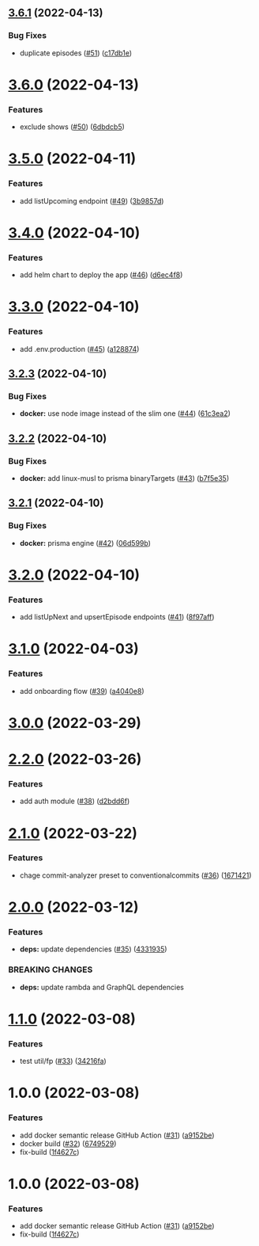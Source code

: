 ## [3.6.1](https://github.com/hobroker/tshows-api/compare/v3.6.0...v3.6.1) (2022-04-13)


### Bug Fixes

* duplicate episodes ([#51](https://github.com/hobroker/tshows-api/issues/51)) ([c17db1e](https://github.com/hobroker/tshows-api/commit/c17db1e33e35e86dac2e9ff234ac5d8092645073))

# [3.6.0](https://github.com/hobroker/tshows-api/compare/v3.5.0...v3.6.0) (2022-04-13)


### Features

* exclude shows ([#50](https://github.com/hobroker/tshows-api/issues/50)) ([6dbdcb5](https://github.com/hobroker/tshows-api/commit/6dbdcb572daf8548b2049cbc79c5297c522907d7))

# [3.5.0](https://github.com/hobroker/tshows-api/compare/v3.4.0...v3.5.0) (2022-04-11)


### Features

* add listUpcoming endpoint ([#49](https://github.com/hobroker/tshows-api/issues/49)) ([3b9857d](https://github.com/hobroker/tshows-api/commit/3b9857d8dd22a3635a65d50d438135158c2cf28b))

# [3.4.0](https://github.com/hobroker/tshows-api/compare/v3.3.0...v3.4.0) (2022-04-10)


### Features

* add helm chart to deploy the app ([#46](https://github.com/hobroker/tshows-api/issues/46)) ([d6ec4f8](https://github.com/hobroker/tshows-api/commit/d6ec4f898514f23d510d72aab797bb5811598454))

# [3.3.0](https://github.com/hobroker/tshows-api/compare/v3.2.3...v3.3.0) (2022-04-10)


### Features

* add .env.production ([#45](https://github.com/hobroker/tshows-api/issues/45)) ([a128874](https://github.com/hobroker/tshows-api/commit/a12887487bc84a5aba8480b7160f035c7c0a07a2))

## [3.2.3](https://github.com/hobroker/tshows-api/compare/v3.2.2...v3.2.3) (2022-04-10)


### Bug Fixes

* **docker:** use node image instead of the slim one ([#44](https://github.com/hobroker/tshows-api/issues/44)) ([61c3ea2](https://github.com/hobroker/tshows-api/commit/61c3ea2399d5ebf9605a82f5ea7b2dc606c81f4f))

## [3.2.2](https://github.com/hobroker/tshows-api/compare/v3.2.1...v3.2.2) (2022-04-10)


### Bug Fixes

* **docker:** add linux-musl to prisma binaryTargets ([#43](https://github.com/hobroker/tshows-api/issues/43)) ([b7f5e35](https://github.com/hobroker/tshows-api/commit/b7f5e35294f89c8462dc621712522ea1ec88a640))

## [3.2.1](https://github.com/hobroker/tshows-api/compare/v3.2.0...v3.2.1) (2022-04-10)


### Bug Fixes

* **docker:** prisma engine ([#42](https://github.com/hobroker/tshows-api/issues/42)) ([06d599b](https://github.com/hobroker/tshows-api/commit/06d599b73270c863f33a78dace66f7687bd5eb80))

# [3.2.0](https://github.com/hobroker/tshows-api/compare/v3.1.0...v3.2.0) (2022-04-10)


### Features

* add listUpNext and upsertEpisode endpoints ([#41](https://github.com/hobroker/tshows-api/issues/41)) ([8f97aff](https://github.com/hobroker/tshows-api/commit/8f97affb76de41364e7c84b2afa88ae0b13c8303))

# [3.1.0](https://github.com/hobroker/tshows-api/compare/v3.0.0...v3.1.0) (2022-04-03)


### Features

* add onboarding flow ([#39](https://github.com/hobroker/tshows-api/issues/39)) ([a4040e8](https://github.com/hobroker/tshows-api/commit/a4040e8235011f3662d5623d0381daa07407d8f3))

# [3.0.0](https://github.com/hobroker/tshows-api/compare/v2.2.0...v3.0.0) (2022-03-29)

# [2.2.0](https://github.com/hobroker/tshows-api/compare/v2.1.0...v2.2.0) (2022-03-26)


### Features

* add auth module ([#38](https://github.com/hobroker/tshows-api/issues/38)) ([d2bdd6f](https://github.com/hobroker/tshows-api/commit/d2bdd6f5e83034a193d89bb8d25440173029fbdf))

# [2.1.0](https://github.com/hobroker/tshows-api/compare/v2.0.0...v2.1.0) (2022-03-22)


### Features

* chage commit-analyzer preset to conventionalcommits ([#36](https://github.com/hobroker/tshows-api/issues/36)) ([1671421](https://github.com/hobroker/tshows-api/commit/167142168f83228d67d54ef0a2628febbfe46c6a))

# [2.0.0](https://github.com/hobroker/tshows-api/compare/v1.1.0...v2.0.0) (2022-03-12)


### Features

* **deps:** update dependencies ([#35](https://github.com/hobroker/tshows-api/issues/35)) ([4331935](https://github.com/hobroker/tshows-api/commit/4331935ace19ed2f2d64818776afaea3dddbee17))


### BREAKING CHANGES

* **deps:** update rambda and GraphQL dependencies

# [1.1.0](https://github.com/hobroker/tshows-api/compare/v1.0.0...v1.1.0) (2022-03-08)


### Features

* test util/fp ([#33](https://github.com/hobroker/tshows-api/issues/33)) ([34216fa](https://github.com/hobroker/tshows-api/commit/34216faf0398098316cec91c8ec02e83e5a1a70b))

# 1.0.0 (2022-03-08)


### Features

* add docker semantic release GitHub Action ([#31](https://github.com/hobroker/tshows-api/issues/31)) ([a9152be](https://github.com/hobroker/tshows-api/commit/a9152be4b78bc45ad947f5533b3fb9d505d02344))
* docker build ([#32](https://github.com/hobroker/tshows-api/issues/32)) ([6749529](https://github.com/hobroker/tshows-api/commit/674952913e1b005e66bfafa7c1718f3e68acff9f))
* fix-build ([1f4627c](https://github.com/hobroker/tshows-api/commit/1f4627c5c32e772c14786878652eec3fd085fe69))

# 1.0.0 (2022-03-08)


### Features

* add docker semantic release GitHub Action ([#31](https://github.com/hobroker/tshows-api/issues/31)) ([a9152be](https://github.com/hobroker/tshows-api/commit/a9152be4b78bc45ad947f5533b3fb9d505d02344))
* fix-build ([1f4627c](https://github.com/hobroker/tshows-api/commit/1f4627c5c32e772c14786878652eec3fd085fe69))

